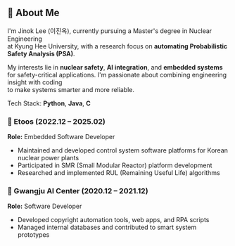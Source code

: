 ## 👋 About Me

I'm Jinok Lee (이진옥), currently pursuing a Master's degree in Nuclear Engineering  
at Kyung Hee University, with a research focus on **automating Probabilistic Safety Analysis (PSA)**.

My interests lie in **nuclear safety**, **AI integration**, and **embedded systems**  
for safety-critical applications. I'm passionate about combining engineering insight with coding  
to make systems smarter and more reliable.

Tech Stack: **Python**, **Java**, **C**

### 🏢 Etoos (2022.12 – 2025.02)  
**Role:** Embedded Software Developer  
- Maintained and developed control system software platforms for Korean nuclear power plants  
- Participated in SMR (Small Modular Reactor) platform development  
- Researched and implemented RUL (Remaining Useful Life) algorithms

### 🏢 Gwangju AI Center (2020.12 – 2021.12)  
**Role:** Software Developer  
- Developed copyright automation tools, web apps, and RPA scripts  
- Managed internal databases and contributed to smart system prototypes
